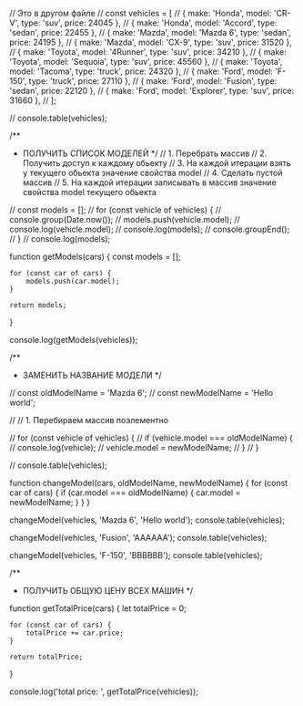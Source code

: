 // Это в другом файле
// const vehicles = [
//     { make: 'Honda', model: 'CR-V', type: 'suv', price: 24045 },
//     { make: 'Honda', model: 'Accord', type: 'sedan', price: 22455 },
//     { make: 'Mazda', model: 'Mazda 6', type: 'sedan', price: 24195 },
//     { make: 'Mazda', model: 'CX-9', type: 'suv', price: 31520 },
//     { make: 'Toyota', model: '4Runner', type: 'suv', price: 34210 },
//     { make: 'Toyota', model: 'Sequoia', type: 'suv', price: 45560 },
//     { make: 'Toyota', model: 'Tacoma', type: 'truck', price: 24320 },
//     { make: 'Ford', model: 'F-150', type: 'truck', price: 27110 },
//     { make: 'Ford', model: 'Fusion', type: 'sedan', price: 22120 },
//     { make: 'Ford', model: 'Explorer', type: 'suv', price: 31660 },
// ];

// console.table(vehicles);

/**
 * ПОЛУЧИТЬ СПИСОК МОДЕЛЕЙ
 */
// 1. Перебрать массив
// 2. Получить доступ к каждому обьекту
// 3. На каждой итерации взять у текущего обьекта значение свойства model
// 4. Сделать пустой массив
// 5. На каждой итерации записывать в массив значение свойства model текущего обьекта

// const models = [];
// for (const vehicle of vehicles) {
// console.group(Date.now());
// models.push(vehicle.model);
// console.log(vehicle.model);
// console.log(models);
// console.groupEnd();
// }
// console.log(models);

function getModels(cars) {
    const models = [];

    for (const car of cars) {
        models.push(car.model);
    }

    return models;
}

console.log(getModels(vehicles));

/**
 * ЗАМЕНИТЬ НАЗВАНИЕ МОДЕЛИ
 */

// const oldModelName = 'Mazda 6';
// const newModelName = 'Hello world';

// // 1. Перебираем массив поэлементно

// for (const vehicle of vehicles) {
//     if (vehicle.model === oldModelName) {
//         console.log(vehicle);
//         vehicle.model = newModelName;
//     }
// }

// console.table(vehicles);

function changeModel(cars, oldModelName, newModelName) {
    for (const car of cars) {
        if (car.model === oldModelName) {
            car.model = newModelName;
        }
    }
}

changeModel(vehicles, 'Mazda 6', 'Hello world');
console.table(vehicles);

changeModel(vehicles, 'Fusion', 'AAAAAA');
console.table(vehicles);

changeModel(vehicles, 'F-150', 'BBBBBB');
console.table(vehicles);

/**
 * ПОЛУЧИТЬ ОБЩУЮ ЦЕНУ ВСЕХ МАШИН
 */

function getTotalPrice(cars) {
    let totalPrice = 0;

    for (const car of cars) {
        totalPrice += car.price;
    }

    return totalPrice;
}

console.log('total price: ', getTotalPrice(vehicles));